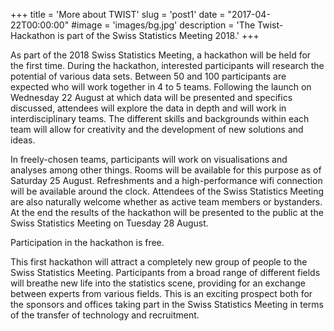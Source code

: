 +++
title = 'More about TWIST'
slug = 'post1'
date = "2017-04-22T00:00:00"
#image = 'images/bg.jpg'
description = 'The Twist-Hackathon is part of the Swiss Statistics Meeting 2018.'
+++

As part of the 2018 Swiss Statistics Meeting, a hackathon will be held for the first time. During the 
hackathon, interested participants will research the potential of various data sets. Between 50 and 
100 participants are expected who will work together in 4 to 5 teams. Following the launch on Wednesday 22 August at which data will be presented and specifics discussed, attendees will explore 
the data in depth and will work in interdisciplinary teams. The different skills and backgrounds within 
each team will allow for creativity and the development of new solutions and ideas.
<br>

In freely-chosen teams, participants will work on visualisations and analyses among other things. 
Rooms will be available for this purpose as of Saturday 25 August. Refreshments and a high-performance wifi connection will be available around the clock.
Attendees of the Swiss Statistics Meeting are also naturally welcome whether as active team members or bystanders.
At the end the results of the hackathon will be presented to the public at the Swiss Statistics Meeting 
on Tuesday 28 August.
<br>

Participation in the hackathon is free.
<br>

This first hackathon will attract a completely new group of people to the Swiss Statistics Meeting. Participants from a broad range of different fields will breathe  new  life  into  the  statistics scene, providing for an exchange between experts from various fields. This is an exciting 
prospect both for the sponsors and offices taking part in the Swiss Statistics Meeting in terms of the transfer of technology and recruitment.